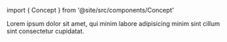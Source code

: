 import { Concept } from '@site/src/components/Concept'

<Concept
  title = "Mastery Toolkit"
  kind  = "Mastery"
  block = {true}>
Lorem ipsum dolor sit amet, qui minim labore adipisicing minim sint cillum sint consectetur cupidatat.  
</Concept>

